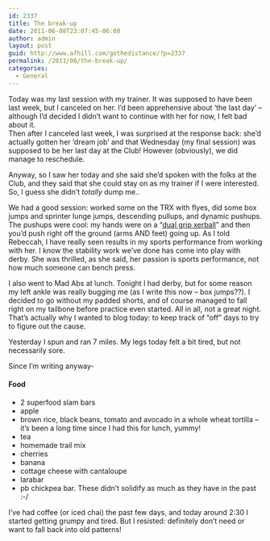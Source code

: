 ```yaml
---
id: 2337
title: The break-up
date: 2011-06-08T23:07:45-06:00
author: admin
layout: post
guid: http://www.afhill.com/gothedistance/?p=2337
permalink: /2011/06/the-break-up/
categories:
  - General
---
```

Today was my last session with my trainer. It was supposed to have been last week, but I canceled on her. I&#8217;d been apprehensive about &#8216;the last day&#8217; &#8211; although I&#8217;d decided I didn&#8217;t want to continue with her for now, I felt bad about it.  
Then after I canceled last week, I was surprised at the response back: she&#8217;d actually gotten her &#8216;dream job&#8217; and that Wednesday (my final session) was supposed to be her last day at the Club! However (obviously), we did manage to reschedule. 

Anyway, so I saw her today and she said she&#8217;d spoken with the folks at the Club, and they said that she could stay on as my trainer if I were interested. So, I guess she didn&#8217;t _totally_ dump me.. 

We had a good session: worked some on the TRX with flyes, did some box jumps and sprinter lunge jumps, descending pullups, and dynamic pushups. The pushups were cool: my hands were on a &#8220;[dual grip xerball](http://www.spri.com/Item.aspx?ItemID=1466)&#8221; and then you&#8217;d push right off the ground (arms AND feet) going up. As I told Rebeccah, I have really seen results in my sports performance from working with her. I know the stability work we&#8217;ve done has come into play with derby. She was thrilled, as she said, her passion is sports performance, not how much someone can bench press. 

I also went to Mad Abs at lunch. Tonight I had derby, but for some reason my left ankle was really bugging me (as I write this now &#8211; box jumps??). I decided to go without my padded shorts, and of course managed to fall right on my tailbone before practice even started. All in all, not a great night. That&#8217;s actually why I wanted to blog today: to keep track of &#8220;off&#8221; days to try to figure out the cause. 

Yesterday I spun and ran 7 miles. My legs today felt a bit tired, but not necessarily sore. 

Since I&#8217;m writing anyway-

#### Food

  * 2 superfood slam bars
  * apple
  * brown rice, black beans, tomato and avocado in a whole wheat tortilla &#8211; it&#8217;s been a long time since I had this for lunch, yummy!
  * tea
  * homemade trail mix
  * cherries
  * banana
  * cottage cheese with cantaloupe
  * larabar
  * pb chickpea bar. These didn&#8217;t solidify as much as they have in the past :-/

I&#8217;ve had coffee (or iced chai) the past few days, and today around 2:30 I started getting grumpy and tired. But I resisted: definitely don&#8217;t need or want to fall back into old patterns!